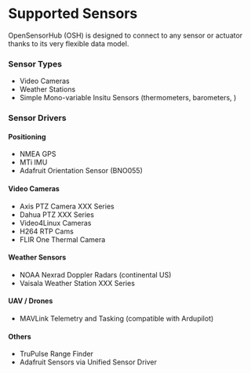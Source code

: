 Supported Sensors
===

OpenSensorHub (OSH) is designed to connect to any sensor or actuator thanks to its very flexible data model.
 

### Sensor Types

- Video Cameras
- Weather Stations
- Simple Mono-variable Insitu Sensors (thermometers, barometers, )



### Sensor Drivers


#### Positioning

- NMEA GPS
- MTi IMU
- Adafruit Orientation Sensor (BNO055)


#### Video Cameras

- Axis PTZ Camera XXX Series
- Dahua PTZ XXX Series
- Video4Linux Cameras
- H264 RTP Cams
- FLIR One Thermal Camera


#### Weather Sensors

- NOAA Nexrad Doppler Radars (continental US)
- Vaisala Weather Station XXX Series


#### UAV / Drones

- MAVLink Telemetry and Tasking (compatible with Ardupilot)


#### Others

- TruPulse Range Finder
- Adafruit Sensors via Unified Sensor Driver

